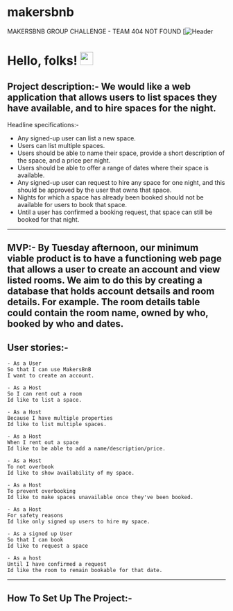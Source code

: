 # makersbnb
MAKERSBNB GROUP CHALLENGE - TEAM 404 NOT FOUND
[![Header](https://www.eu-startups.com/wp-content/uploads/wpbdm/1381328818_0.png)
# Hello, folks! <img src="https://raw.githubusercontent.com/MartinHeinz/MartinHeinz/master/wave.gif" width="30px">
Project description:-
We would like a web application that allows users to list spaces they have available, and to hire spaces for the night.
---------------------------------------------------------------------------
Headline specifications:-
- Any signed-up user can list a new space.
- Users can list multiple spaces.
- Users should be able to name their space, provide a short description of the space, and a price per night.
- Users should be able to offer a range of dates where their space is available.
- Any signed-up user can request to hire any space for one night, and this should be approved by the user that owns that space.
- Nights for which a space has already been booked should not be available for users to book that space.
- Until a user has confirmed a booking request, that space can still be booked for that night.
---------------------------------------------------------------------------
MVP:-
By Tuesday afternoon, our minimum viable product is to have a functioning web page that allows a user to create an account and view listed rooms.
We aim to do this by creating a database that holds account detsails and room details. 
For example. The room details table could contain the room name, owned by who, booked by who and dates.
---------------------------------------------------------------------------
User stories:-
---------------------------------------------------------------------------
````````````````````````````````````````````````````````````
- As a User 
So that I can use MakersBnB
I want to create an account.
````````````````````````````````````````````````````````````
````````````````````````````````````````````````````````````
- As a Host
So I can rent out a room
Id like to list a space. 
````````````````````````````````````````````````````````````
```````````````````````````````````````````````````````````
- As a Host 
Because I have multiple properties
Id like to list multiple spaces.
````````````````````````````````````````````````````````````
````````````````````````````````````````````````````````````
- As a Host 
When I rent out a space
Id like to be able to add a name/description/price. 
````````````````````````````````````````````````````````````
````````````````````````````````````````````````````````````
- As a Host
To not overbook 
Id like to show availability of my space. 
````````````````````````````````````````````````````````````
````````````````````````````````````````````````````````````
- As a Host
To prevent overbooking
Id like to make spaces unavailable once they've been booked.
````````````````````````````````````````````````````````````
````````````````````````````````````````````````````````````
- As a Host 
For safety reasons
Id like only signed up users to hire my space.
````````````````````````````````````````````````````````````
````````````````````````````````````````````````````````````
- As a signed up User
So that I can book 
Id like to request a space 
````````````````````````````````````````````````````````````
````````````````````````````````````````````````````````````
- As a host 
Until I have confirmed a request
Id like the room to remain bookable for that date.
````````````````````````````````````````````````````````````

---------------------------------------------------------------------------
How To Set Up The Project:-
---------------------------------------------------------------------------

